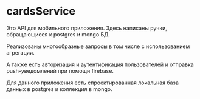 # cardsService

Это API для мобильного приложения. Здесь написаны ручки, обращающиеся к postgres и mongo БД. 

Реализованы многообразные запросы в том числе с использованием агрегации. 

А также есть авторизация и аутентификация пользователей и отправка push-уведомлений при помощи firebase.

Для данного приложения есть спроектированная локальная база данных в postgres и коллекция в mongo.
